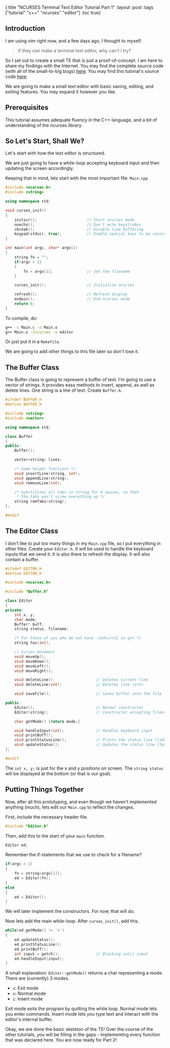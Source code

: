 {:title "NCURSES Terminal Text Editor Tutorial Part 1"
 :layout :post
 :tags  ["tutorial" "c++" "ncurses" "editor"]
 :toc true}

Introduction
------------

I am using vim right now, and a few days ago, I thought to myself:

> If they can make a terminal text editor, why can't I try?

So I set out to create a small TE that is just a proof-of-concept. I am here to
share my findings with the Internet. You may find the complete source code (with
all of the small-to-big bugs) [here][1]. You may find this tutorial's source
code [here][2].

We are going to make a small text editor with basic saving, editing, and exiting
features. You may expand it however you like.

Prerequisites
-------------

This tutorial assumes adequate fluency in the C++ language, and a bit of
understanding of the ncurses library.

So Let's Start, Shall We?
-------------------------

Let's start with how the text editor is structured.

We are just going to have a while-loop accepting keyboard input and then
updating the screen accordingly.

Keeping that in mind, lets start with the most important file: `Main.cpp`

``` cpp
#include <ncurses.h>
#include <string>

using namespace std;

void curses_init()
{
    initscr();                      // Start ncurses mode
    noecho();                       // Don't echo keystrokes
    cbreak();                       // Disable line buffering
    keypad(stdscr, true);           // Enable special keys to be recorded
}

int main(int argc, char* argv[])
{
    string fn = "";
    if(argc > 1)
    {
        fn = argv[1];               // Set the filename
    }

    curses_init();                  // Initialize ncurses

    refresh();                      // Refresh display
    endwin();                       // End ncurses mode
    return 0;
}
```

To compile, do:

``` sh
g++ -c Main.c -o Main.o
g++ Main.o -lncurses -o editor
```

Or just put it in a `Makefile`.

We are going to add other things to this file later so don't lose it.

The Buffer Class
----------------

The Buffer class is going to represent a buffer of text. I'm going to use a
vector of strings. It provides easy methods to insert, append, as well as delete
lines. One string is a line of text. Create `Buffer.h`.

``` cpp
#ifndef BUFFER_H
#define BUFFER_H

#include <string>
#include <vector>

using namespace std;

class Buffer
{
public:
    Buffer();

    vector<string> lines;

    /* Some helper functions */
    void insertLine(string, int);
    void appendLine(string);
    void removeLine(int);

    /* Substitutes all tabs in string for 4 spaces, so that
     * the tabs won't screw everything up */
    string remTabs(string);
};

#endif
```

The Editor Class
----------------

I don't like to put too many things in my `Main.cpp` file, so I put everything
in other files. Create your `Editor.h`. It will be used to handle the keyboard
inputs that we send it. It is also there to refresh the display. It will also
contain a buffer.

``` cpp
#ifndef EDITOR_H
#define EDITOR_H

#include <ncurses.h>

#include "Buffer.h"

class Editor
{
private:
    int x, y;
    char mode;
    Buffer* buff;
    string status, filename;

    /* For those of you who do not have -std=c++11 in g++ */
    string tos(int);

    // Cursor movement
    void moveUp();
    void moveDown();
    void moveLeft();
    void moveRight();

    void deleteLine();                  // Deletes current line
    void deleteLine(int);               // Deletes line <int>

    void saveFile();                    // Saves buffer into the file

public:
    Editor();                           // Normal constructor
    Editor(string);                     // Constructor accepting filename

    char getMode() {return mode;}

    void handleInput(int);              // Handles keyboard input
    void printBuff();
    void printStatusLine();             // Prints the status line (like vim!!!)
    void updateStatus();                // Updates the status line (text, not display)
};

#endif
```

The `int x, y;` is just for the x and y positions on screen. The `string status`
will be displayed at the bottom (or that is our goal).

Putting Things Together
-----------------------

Now, after all this prototyping, and even though we haven't implemented anything
(much), lets edit our `Main.cpp` to reflect the changes.

First, include the necessary header file.

``` cpp
#include "Editor.h"
```

Then, add this to the start of your `main` function.

``` cpp
Editor ed;
```

Remember the if-statements that we use to check for a filename?

``` cpp
if(argc > 1)
{
    fn = string(argv[1]);
    ed = Editor(fn);
}
else
{
    ed = Editor();
}
```

We will later implement the constructors. For now, that will do.

Now lets add the main while-loop. After `curses_init()`, add this.

``` cpp
while(ed.getMode() != 'x')
{
    ed.updateStatus();
    ed.printStatusLine();
    ed.printBuff();
    int input = getch();                // Blocking until input
    ed.handleInput(input);
}
```

A small explanation: `Editor::getMode()` returns a char representing a mode.
There are (currently) 3 modes.

- `x`: Exit mode
- `n`: Normal mode
- `i`: Insert mode

Exit mode exits the program by quitting the while loop. Normal mode lets you
enter commands. Insert mode lets you type text and interact with the editor's
internal buffer.

Okay, we are done the basic skeleton of the TE! Over the course of the other
tutorials, you will be filling in the gaps - implementing every function that
was declared here. You are now ready for Part 2!

[1]: https://github.com/chuck-sys/ceditor-test/
[2]: /res/tutorials/ncurses-ced-tut.tar.gz
